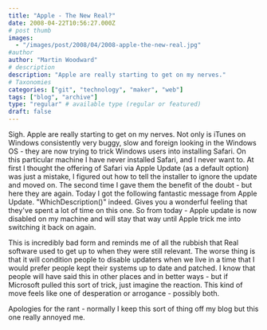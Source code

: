 ```yaml
---
title: "Apple - The New Real?"
date: 2008-04-22T10:56:27.000Z
# post thumb
images:
  - "/images/post/2008/04/2008-apple-the-new-real.jpg"
#author
author: "Martin Woodward"
# description
description: "Apple are really starting to get on my nerves."
# Taxonomies
categories: ["git", "technology", "maker", "web"]
tags: ["blog", "archive"]
type: "regular" # available type (regular or featured)
draft: false
---
```


[](http://www.woodwardweb.com/WindowsLiveWriter/AppleTheNewReal_99C1/Apple%20Software%20Update_2.png) <rant>Sigh. Apple are really starting to get on my nerves. Not only is iTunes on Windows consistently very buggy, slow and foreign looking in the Windows OS - they are now trying to trick Windows users into installing Safari. On this particular machine I have never installed Safari, and I never want to. At first I thought the offering of Safari via Apple Update (as a default option) was just a mistake, I figured out how to tell the installer to ignore the update and moved on. The second time I gave them the benefit of the doubt - but here they are again. Today I got the following fantastic message from Apple Update. "WhichDescription()" indeed. Gives you a wonderful feeling that they've spent a lot of time on this one. So from today - Apple update is now disabled on my machine and will stay that way until Apple trick me into switching it back on again.

This is incredibly bad form and reminds me of all the rubbish that Real software used to get up to when they were still relevant. The worse thing is that it will condition people to disable updaters when we live in a time that I would prefer people kept their systems up to date and patched. I know that people will have said this in other places and in better ways - but if Microsoft pulled this sort of trick, just imagine the reaction. This kind of move feels like one of desperation or arrogance - possibly both.</rant>

Apologies for the rant - normally I keep this sort of thing off my blog but this one really annoyed me.
